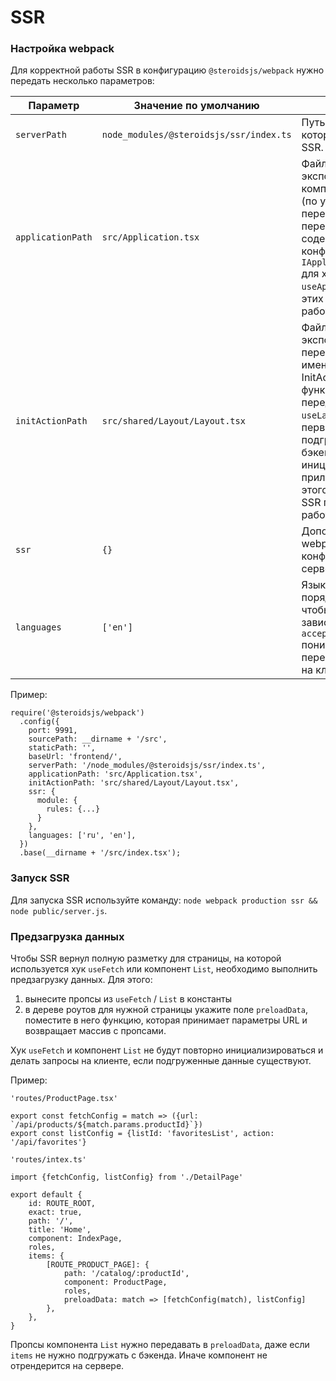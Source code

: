 # SSR
### Настройка webpack
Для корректной работы SSR в конфигурацию ```@steroidsjs/webpack``` нужно передать несколько параметров:

Параметр | Значение по умолчанию | Описание
------------ | ------------- | -------------
```serverPath``` | ```node_modules/@steroidsjs/ssr/index.ts``` | Путь до файла, в котором запускается SSR.
```applicationPath``` | ```src/Application.tsx``` | Файл, который экспортирует компонент ```Application``` (по умолчанию)  и переменную ```config```. В переменной ```config``` содержится конфигурация с типом ```IApplicationHookConfig``` для хука ```useApplication```. Без этих данных SSR работать не будет.
```initActionPath``` | ```src/shared/Layout/Layout.tsx``` | Файл, который экспортирует переменную с именем ```initAction```. InitAction - это та функция, которая передаётся в хук ```useLayout``` и нужна для первоначальной подгрузки данных с бэкенда и инициализации приложения. Если этого экшена нет - SSR продолжит работу без него.
```ssr``` | ```{}``` | Дополнительная webpack-конфигурация для серверной сборки.
```languages``` | ```['en']``` | Языки приложения в порядке приоритета, чтобы SSR в зависимости от ```accept-language``` понимал, какой перевод нужно отдать на клиент.

Пример:
```
require('@steroidsjs/webpack')
  .config({
    port: 9991,
    sourcePath: __dirname + '/src',
    staticPath: '',
    baseUrl: 'frontend/',
    serverPath: '/node_modules/@steroidsjs/ssr/index.ts',
    applicationPath: 'src/Application.tsx',
    initActionPath: 'src/shared/Layout/Layout.tsx',
    ssr: {
      module: {
        rules: {...}
      }
    },
    languages: ['ru', 'en'],
  })
  .base(__dirname + '/src/index.tsx');
```

### Запуск SSR
Для запуска SSR используйте команду: ```node webpack production ssr && node public/server.js```.

### Предзагрузка данных
Чтобы SSR вернул полную разметку для страницы, на которой используется хук ```useFetch``` или компонент ```List```, необходимо выполнить предзагрузку данных.
Для этого:
1. вынесите пропсы из ```useFetch``` / ```List``` в константы
2. в дереве роутов для нужной страницы укажите поле ```preloadData```, поместите в него функцию, которая принимает параметры URL и возвращает массив с пропсами.

Хук ```useFetch``` и компонент ```List``` не будут повторно инициализироваться и делать запросы на клиенте, если подгруженные данные существуют.

Пример:
```
'routes/ProductPage.tsx'

export const fetchConfig = match => ({url: `/api/products/${match.params.productId}`})
export const listConfig = {listId: 'favoritesList', action: '/api/favorites'}
```

```
'routes/intex.ts'

import {fetchConfig, listConfig} from './DetailPage'

export default {
    id: ROUTE_ROOT,
    exact: true,
    path: '/',
    title: 'Home',
    component: IndexPage,
    roles,
    items: {
        [ROUTE_PRODUCT_PAGE]: {
            path: '/catalog/:productId',
            component: ProductPage,
            roles,
            preloadData: match => [fetchConfig(match), listConfig]
        },
    },
}
```
Пропсы компонента ```List``` нужно передавать в ```preloadData```, даже если ```items``` не нужно подгружать с бэкенда.
Иначе компонент не отрендерится на сервере.
